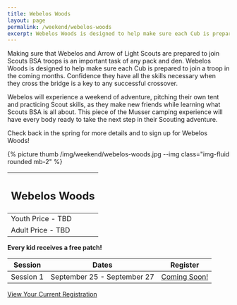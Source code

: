 ```yaml
---
title: Webelos Woods
layout: page
permalink: /weekend/webelos-woods
excerpt: Webelos Woods is designed to help make sure each Cub is prepared to join a troop in the coming months.
---
```


<div class="row">
  <div class="col-md-8">
    <p>
      Making sure that Webelos and Arrow of Light Scouts are prepared to join Scouts BSA troops is an important task of any pack and den. Webelos Woods is designed to help make sure each Cub is prepared to join a troop in the coming months. Confidence they have all the skills necessary when they cross the bridge is a key to any successful crossover.
    </p>
    <p>
      Webelos will experience a weekend of adventure, pitching their own tent and practicing Scout skills, as they make new friends while learning what Scouts BSA is all about. This piece of the Musser camping experience will have every body ready to take the next step in their Scouting adventure.
    </p>
    <p>
      Check back in the spring for more details and to sign up for Webelos Woods!
    </p>
  </div>
  <div class="col-md-4">
    {% picture thumb /img/weekend/webelos-woods.jpg --img class="img-fluid rounded mb-2" %}
  </div>
</div>
<div class="row"> 
  <div class="col">
    <table class="table table-striped my-3 ">
      <thead class="text-center">
        <tr>
          <th scope="col"><h2 class="my-0">Webelos Woods</h2></th>
        </tr>
      </thead>
      <tbody>
          <tr>
            <td>Youth Price - TBD</td>
          </tr>
          <tr>
            <td>Adult Price - TBD</td>
          </tr>
      </tbody>
    </table>
    <div class="text-center">
      <strong>Every kid receives a free patch!</strong><br>
    </div>
  </div> 
  <div class="col">
    <table class="table table-striped my-3 text-center">
      <thead>
        <tr>
          <th scope="col">Session</th>
          <th scope="col">Dates</th>
          <th scope="col">Register</th>
        </tr>
      </thead>
      <tbody>
          <tr>
            <td>Session 1</td>
            <td>September 25 - September 27</td>
            <td><a class="btn btn-primary btn-block" href="#">Coming Soon!</a></td>
          </tr>
      </tbody>
    </table>
    <div class="text-center">
      <a role="button" class="btn btn-primary btn-lg" href="https://colbsa.doubleknot.com/Rosters/logon.aspx?orgkey=541">View Your Current Registration</a>
    </div>
  </div>
</div>
